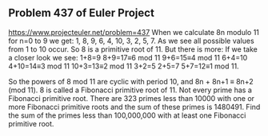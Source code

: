 ## Problem 437 of Euler Project 
https://www.projecteuler.net/problem=437
When we calculate 8n modulo 11 for n=0 to 9 we get: 1, 8, 9, 6, 4, 10, 3, 2, 5, 7.
As we see all possible values from 1 to 10 occur. So 8 is a primitive root of 11.
But there is more:
If we take a closer look we see:
1+8=9
8+9=17≡6 mod 11
9+6=15≡4 mod 11
6+4=10
4+10=14≡3 mod 11
10+3=13≡2 mod 11
3+2=5
2+5=7
5+7=12≡1 mod 11.

So the powers of 8 mod 11 are cyclic with period 10, and 8n + 8n+1 ≡ 8n+2 (mod 11).
8 is called a Fibonacci primitive root of 11.
Not every prime has a Fibonacci primitive root.
There are 323 primes less than 10000 with one or more Fibonacci primitive roots and the sum of these primes is 1480491.
Find the sum of the primes less than 100,000,000 with at least one Fibonacci primitive root.